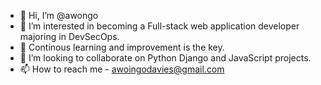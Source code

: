 - 👋 Hi, I’m @awongo
- 👀 I’m interested in becoming a Full-stack web application developer majoring in DevSecOps.
- 🌱 Continous learning and improvement is the key. 
- 💞️ I’m looking to collaborate on Python Django and JavaScript projects.
- 📫 How to reach me - awoingodavies@gmail.com

<!---
awongo/awongo is a ✨ special ✨ repository because its `README.md` (this file) appears on your GitHub profile.
You can click the Preview link to take a look at your changes.
--->
